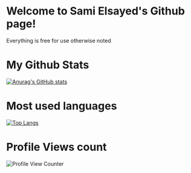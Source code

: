 <!---
- 👋 Hi, I’m @selsayed25
- 👀 I’m interested in Science (mostly Biology and Chemistry), Tech, Mathematics, and programming (Python, Java, HTML, CSS, R, and SQL)
- 🌱 I’m currently learning how to speak Python, Java, and HTML. 
- 📫 How to reach me: Facebook and Instagram: @samielsayedtj
--->
# Welcome to Sami Elsayed's Github page!

Everything is free for use otherwise noted

# My Github Stats

[![Anurag's GitHub stats](https://github-readme-stats.vercel.app/api?username=selsayed25)](https://github.com/anuraghazra/github-readme-stats)

# Most used languages

[![Top Langs](https://github-readme-stats.vercel.app/api/top-langs/?username=selsayed25)](https://github.com/anuraghazra/github-readme-stats)

# Profile Views count

![Profile View Counter](https://komarev.com/ghpvc/?username=selsayed25)
<!---
selsayed25/selsayed25 is a ✨ special ✨ repository because its `README.md` (this file) appears on your GitHub profile.
You can click the Preview link to take a look at your changes.
--->
